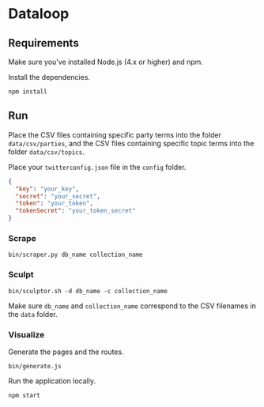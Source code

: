 # Dataloop

## Requirements

Make sure you've installed Node.js (4.x or higher) and npm.

Install the dependencies.

```
npm install
```

## Run

Place the CSV files containing specific party terms into the folder `data/csv/parties`, and the CSV files containing specific topic terms into the folder `data/csv/topics`.

Place your `twitterconfig.json` file in the `config` folder.

```json
{
  "key": "your_key",
  "secret": "your_secret",
  "token": "your_token",
  "tokenSecret": "your_token_secret"
}
```

### Scrape

```
bin/scraper.py db_name collection_name
```

### Sculpt

```
bin/sculptor.sh -d db_name -c collection_name
```

Make sure `db_name` and `collection_name` correspond to the CSV filenames in the `data` folder.

### Visualize

Generate the pages and the routes.

```
bin/generate.js
```

Run the application locally.

```
npm start
```
